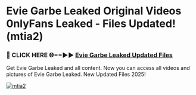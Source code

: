 # Evie Garbe Leaked Original Videos 0nlyFans Leaked - Files Updated! (mtia2)

<h3>🔴 CLICK HERE 🌐==►► <a href="https://tinyurl.com/2wckxsce" rel="nofollow">Evie Garbe Leaked Updated Files</a></h3>

Get Evie Garbe Leaked and all content. Now you can access all videos and pictures of Evie Garbe Leaked. New Updated Files 2025!

[![mtia2](https://i.imgur.com/AFduVYN.gif)](https://tinyurl.com/2wckxsce)

